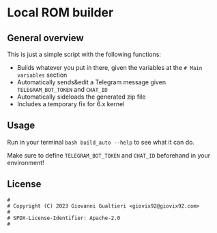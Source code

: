 # Local ROM builder

## General overview

This is just a simple script with the following functions:

- Builds whatever you put in there, given the variables at the `# Main variables` section
- Automatically sends&edit a Telegram message given `TELEGRAM_BOT_TOKEN` and `CHAT_ID`
- Automatically sideloads the generated zip file
- Includes a temporary fix for 6.x kernel

## Usage

Run in your terminal `bash build_auto --help` to see what it can do.

Make sure to define `TELEGRAM_BOT_TOKEN` and `CHAT_ID` beforehand in your environment!

## License

```text
#
# Copyright (C) 2023 Giovanni Gualtieri <giovix92@giovix92.com>
#
# SPDX-License-Identifier: Apache-2.0
#
```
